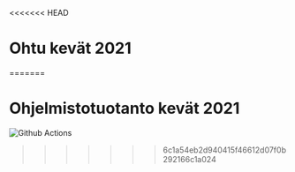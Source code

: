 <<<<<<< HEAD
# Ohtu kevät 2021
=======
# Ohjelmistotuotanto kevät 2021
![Github Actions](https://github.com/mmatila/ohtu-2021-viikko1/workflows/CI/badge.svg)
>>>>>>> 6c1a54eb2d940415f46612d07f0b292166c1a024
